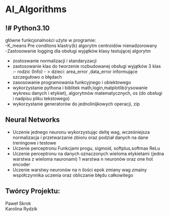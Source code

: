# AI_Algorithms<br />

## !# Python3.10  <br />
główne funkcjonalności użyte w programie:<br />
-K_means  Pre conditons klastry(k) algorytm centroidów nienadzorowany<br />
-Zastosowanie logging dla obsługi wyjątków klasy testującej algorytm<br />
- zostoswanie normalizacji i standaryzacji<br />
- zastosowanie klas do tworzenie rozbudowanej obsługi wyjątków  3 klas :- rodzic (Info) - >  dzieci: area_error  ,data_error informujące szczegułowo o błędach <br />
- zasosowanie programowania funkcyjnego i obiektowego<br />
- wykorzystanie pythona i biblitek math,login,matplotlib(rysowanie wykresu danych i etykiet), algorytmów matematycznych, os (do obsługi i nadpisu pliku tekstowego)<br />
- wykorzystanie generatorów do jednolinijkowych operacji, zip<br />

## Neural Networks <br/>
- Uczenie jednego neuronu wykorzystując deltę wag, wcześniejsza normalizacja i przetwarzanie zbioru oraz podział danych na dane treningowe i testowe <br/>
- Uczenie perceptronu  Funkcjami progu, sigmoid, softplus,softmax ReLu   <br/>
- Uczenie perceptronu na danych oznaczonych wieloma etykietami (jedna warstwa z wieloma nauronami)  1 warstwa n neuronów  oraz one hot encoder<br/>
- Uczenie warstwy neuronów na n ilości epok zmiany wag zmainy współczynnika uczenia oraz obliczanie błędu całkowitego<br/>

## Twórcy Projektu:
Paweł Skrok <br/>
Karolina Rydzik  <br/>
